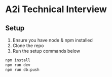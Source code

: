 # A2i Technical Interview

## Setup

1. Ensure you have node & npm installed
2. Clone the repo
3. Run the setup commands below

```sh
npm install
npm run dev
npm run db:push
```